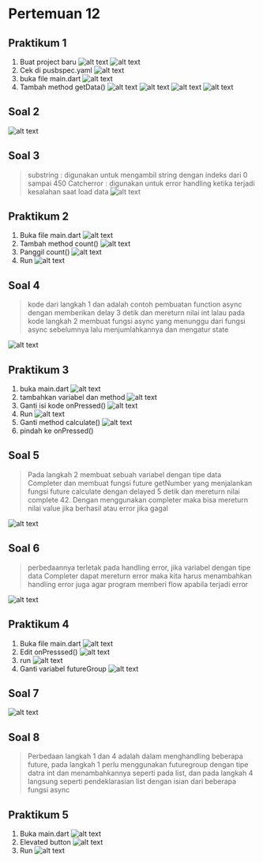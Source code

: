 # Pertemuan 12

## Praktikum 1

1. Buat project baru
   ![alt text](image.png)
   ![alt text](image-1.png)
2. Cek di pusbspec.yaml
   ![alt text](image-2.png)
3. buka file main.dart
   ![alt text](image-3.png)
4. Tambah method getData()
   ![alt text](image-4.png)
   ![alt text](image-5.png)
   ![alt text](image-6.png)
   ![alt text](image-7.png)

## Soal 2

![alt text](image-17.png)

## Soal 3

> substring : digunakan untuk mengambil string dengan indeks dari 0 sampai 450
> Catcherror : digunakan untuk error handling ketika terjadi kesalahan saat load data
> ![alt text](untitled.gif)

## Praktikum 2

1. Buka file main.dart
   ![alt text](image-8.png)
2. Tambah method count()
   ![alt text](image-10.png)
3. Panggil count()
   ![alt text](image-9.png)
4. Run
   ![alt text](image-11.png)

## Soal 4

> kode dari langkah 1 dan adalah contoh pembuatan function async dengan memberikan delay 3 detik dan mereturn nilai int
> lalau pada kode langkah 2 membuat fungsi async yang menunggu dari fungsi async sebelumnya lalu menjumlahkannya dan mengatur state

![alt text](soal4.gif)

## Praktikum 3

1. buka main.dart
   ![alt text](image-12.png)
2. tambahkan variabel dan method
   ![alt text](image-13.png)
3. Ganti isi kode onPressed()
   ![alt text](image-14.png)
4. Run
   ![alt text](image-15.png)
5. Ganti method calculate()
   ![alt text](image-16.png)
6. pindah ke onPressed()

## Soal 5

> Pada langkah 2 membuat sebuah variabel dengan tipe data Completer dan membuat fungsi future getNumber yang menjalankan fungsi future calculate
> dengan delayed 5 detik dan mereturn nilai complete 42. Dengan menggunakan completer maka bisa mereturn nilai value jika berhasil atau error jika gagal

![alt text](soal5.gif)

## Soal 6

> perbedaannya terletak pada handling error, jika variabel dengan tipe data Completer dapat mereturn error maka kita harus menambahkan handling error juga
> agar program memberi flow apabila terjadi error

![alt text](soal6.gif)

## Praktikum 4

1. Buka file main.dart
   ![alt text](image-18.png)
2. Edit onPresssed()
   ![alt text](image-19.png)
3. run
   ![alt text](image-20.png)
4. Ganti variabel futureGroup
   ![alt text](image-21.png)

## Soal 7

![alt text](soal7.gif)

## Soal 8

> Perbedaan langkah 1 dan 4 adalah dalam menghandling beberapa future, pada langkah 1 perlu menggunakan futuregroup dengan tipe datra int
> dan menambahkannya seperti pada list, dan pada langkah 4 langsung seperti pendeklarasian list dengan isian dari beberapa fungsi async

## Praktikum 5

1. Buka main.dart
   ![alt text](image-22.png)
2. Elevated button
   ![alt text](image-23.png)
3. Run
   ![alt text](image-25.png)

